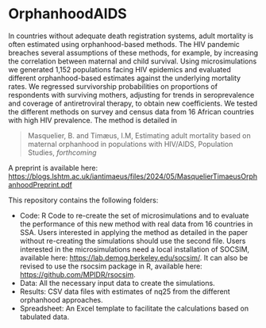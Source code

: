 # OrphanhoodAIDS
In countries without adequate death registration systems, adult mortality is often estimated using orphanhood-based methods. The HIV pandemic breaches several assumptions of these methods, for example, by increasing the correlation between maternal and child survival. Using microsimulations we generated 1,152 populations facing HIV epidemics and evaluated different orphanhood-based estimates against the underlying mortality rates. We regressed survivorship probabilities on proportions of respondents with surviving mothers, adjusting for trends in seroprevalence and coverage of antiretroviral therapy, to obtain new coefficients. We tested the different methods on survey and census data from 16 African countries with high HIV prevalence. The method is detailed in 

> Masquelier, B. and Timæus, I.M, Estimating adult mortality based on maternal orphanhood in populations with HIV/AIDS, Population Studies, _forthcoming_

A preprint is available here:
https://blogs.lshtm.ac.uk/iantimaeus/files/2024/05/MasquelierTimaeusOrphanhoodPreprint.pdf

This repository contains the following folders:
- Code: R Code to re-create the set of microsimulations and to evaluate the performance of this new method with real data from 16 countries in SSA. Users interested in applying the method as detailed in the paper without re-creating the simulations should use the second file. Users interested in the microsimulations need a local installation of SOCSIM, available here: https://lab.demog.berkeley.edu/socsim/. It can also be revised to use the rsocsim package in R, available here: https://github.com/MPIDR/rsocsim.
- Data: All the necessary input data to create the simulations. 
- Results: CSV data files with estimates of nq25 from the different orphanhood approaches.
- Spreadsheet: An Excel template to facilitate the calculations based on tabulated data.
